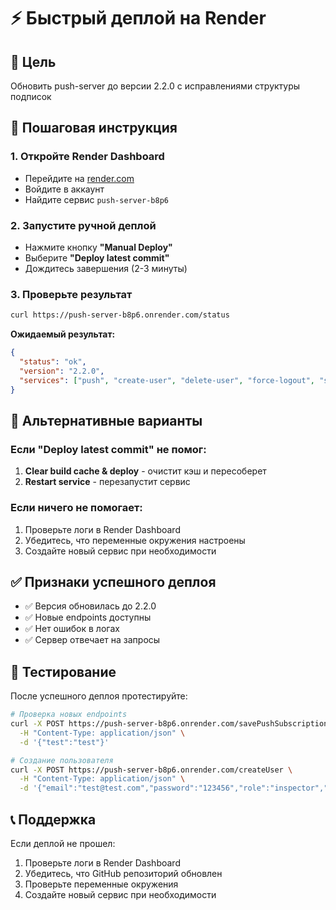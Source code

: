 # ⚡ Быстрый деплой на Render

## 🎯 Цель
Обновить push-server до версии 2.2.0 с исправлениями структуры подписок

## 🚀 Пошаговая инструкция

### 1. Откройте Render Dashboard
- Перейдите на [render.com](https://render.com)
- Войдите в аккаунт
- Найдите сервис `push-server-b8p6`

### 2. Запустите ручной деплой
- Нажмите кнопку **"Manual Deploy"**
- Выберите **"Deploy latest commit"**
- Дождитесь завершения (2-3 минуты)

### 3. Проверьте результат
```bash
curl https://push-server-b8p6.onrender.com/status
```

**Ожидаемый результат:**
```json
{
  "status": "ok",
  "version": "2.2.0",
  "services": ["push", "create-user", "delete-user", "force-logout", "savePushSubscription", "removePushSubscription"]
}
```

## 🔄 Альтернативные варианты

### Если "Deploy latest commit" не помог:
1. **Clear build cache & deploy** - очистит кэш и пересоберет
2. **Restart service** - перезапустит сервис

### Если ничего не помогает:
1. Проверьте логи в Render Dashboard
2. Убедитесь, что переменные окружения настроены
3. Создайте новый сервис при необходимости

## ✅ Признаки успешного деплоя

- ✅ Версия обновилась до 2.2.0
- ✅ Новые endpoints доступны
- ✅ Нет ошибок в логах
- ✅ Сервер отвечает на запросы

## 🧪 Тестирование

После успешного деплоя протестируйте:

```bash
# Проверка новых endpoints
curl -X POST https://push-server-b8p6.onrender.com/savePushSubscription \
  -H "Content-Type: application/json" \
  -d '{"test":"test"}'

# Создание пользователя
curl -X POST https://push-server-b8p6.onrender.com/createUser \
  -H "Content-Type: application/json" \
  -d '{"email":"test@test.com","password":"123456","role":"inspector","name":"Test"}'
```

## 📞 Поддержка

Если деплой не прошел:
1. Проверьте логи в Render Dashboard
2. Убедитесь, что GitHub репозиторий обновлен
3. Проверьте переменные окружения
4. Создайте новый сервис при необходимости 